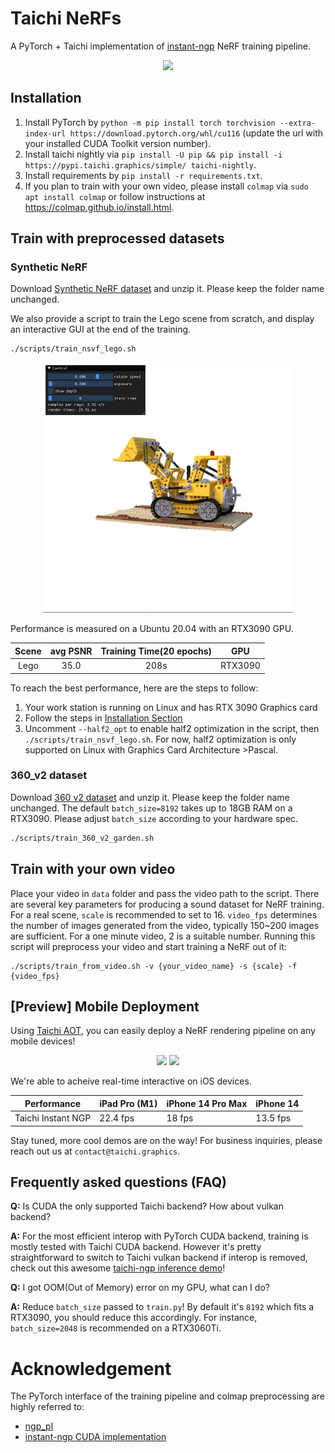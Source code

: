 # Taichi NeRFs

A PyTorch + Taichi implementation of [instant-ngp](https://nvlabs.github.io/instant-ngp/assets/mueller2022instant.pdf) NeRF training pipeline.

<p align="center">
<img src="assets/office.gif" width="200">
</p>

## Installation

1. Install PyTorch by `python -m pip install torch torchvision --extra-index-url https://download.pytorch.org/whl/cu116` (update the url with your installed CUDA Toolkit version number).
2. Install taichi nightly via `pip install -U pip && pip install -i https://pypi.taichi.graphics/simple/ taichi-nightly`.
3. Install requirements by `pip install -r requirements.txt`.
4. If you plan to train with your own video, please install `colmap` via `sudo apt install colmap` or follow instructions at https://colmap.github.io/install.html.

## Train with preprocessed datasets

### Synthetic NeRF

Download [Synthetic NeRF dataset](https://dl.fbaipublicfiles.com/nsvf/dataset/Synthetic_NeRF.zip) and unzip it. Please keep the folder name unchanged.


We also provide a script to train the Lego scene from scratch, and display an interactive GUI at the end of the training.

```bash
./scripts/train_nsvf_lego.sh
```

<p align="center">
<img src="assets/ngp_gui.gif" width="400">
</p>

Performance is measured on a Ubuntu 20.04 with an RTX3090 GPU.

| Scene | avg PSNR | Training Time(20 epochs) |   GPU   |
| :---: | :------: | :----------------------: | :-----: |
| Lego  |   35.0   |           208s           | RTX3090 |

To reach the best performance, here are the steps to follow:
1. Your work station is running on Linux and has RTX 3090 Graphics card
2. Follow the steps in [Installation Section](https://github.com/taichi-dev/taichi-nerfs#installation)
3. Uncomment `--half2_opt` to enable half2 optimization in the script, then `./scripts/train_nsvf_lego.sh`. For now, half2 optimization is only supported on Linux with Graphics Card Architecture >Pascal.


### 360_v2 dataset

Download [360 v2 dataset](http://storage.googleapis.com/gresearch/refraw360/360_v2.zip) and unzip it. Please keep the folder name unchanged. The default `batch_size=8192` takes up to 18GB RAM on a RTX3090. Please adjust `batch_size` according to your hardware spec. 

```bash
./scripts/train_360_v2_garden.sh
```

## Train with your own video

Place your video in `data` folder and pass the video path to the script. There are several key parameters for producing a sound dataset for NeRF training. For a real scene, `scale`  is recommended to set to 16. `video_fps` determines the number of images generated from the video, typically 150~200 images are sufficient. For a one minute video, 2 is a suitable number. Running this script will preprocess your video and start training a NeRF out of it:

```
./scripts/train_from_video.sh -v {your_video_name} -s {scale} -f {video_fps}
```

## [Preview] Mobile Deployment

Using [Taichi AOT](https://docs.taichi-lang.org/docs/tutorial), you can easily deploy a NeRF rendering pipeline on any mobile devices!

<p align="center">
<img src="assets/NeRF_on_iPad.gif" width="200"> 
<img src="assets/NeRF_iPhone14_Pro_Max.gif" width="200">
</p>

We're able to acheive real-time interactive on iOS devices.

| Performance | iPad Pro (M1) | iPhone 14 Pro Max | iPhone 14 |
| --- | --- | --- | --- |
| Taichi Instant NGP | 22.4 fps | 18 fps | 13.5 fps |

Stay tuned, more cool demos are on the way! For business inquiries, please reach out us at `contact@taichi.graphics`.

## Frequently asked questions (FAQ)

__Q:__ Is CUDA the only supported Taichi backend? How about vulkan backend?

__A:__ For the most efficient interop with PyTorch CUDA backend, training is mostly tested with Taichi CUDA backend. However it's pretty straightforward to switch to Taichi vulkan backend if interop is removed, check out this awesome [taichi-ngp inference demo](https://github.com/taichi-dev/taichi/blob/master/python/taichi/examples/rendering/taichi_ngp.py)!

__Q:__ I got OOM(Out of Memory) error on my GPU, what can I do?

__A:__ Reduce `batch_size` passed to `train.py`! By default it's `8192` which fits a RTX3090, you should reduce this accordingly. For instance, `batch_size=2048` is recommended on a RTX3060Ti.

# Acknowledgement

The PyTorch interface of the training pipeline and colmap preprocessing are highly referred to:

*  [ngp_pl](https://github.com/kwea123/ngp_pl)
*  [instant-ngp CUDA implementation](https://github.com/NVlabs/instant-ngp/tree/master)
